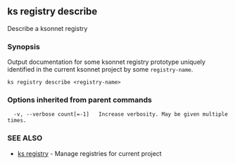 ## ks registry describe

Describe a ksonnet registry

### Synopsis


Output documentation for some ksonnet registry prototype uniquely identified in
the current ksonnet project by some `registry-name`.

```
ks registry describe <registry-name>
```

### Options inherited from parent commands

```
  -v, --verbose count[=-1]   Increase verbosity. May be given multiple times.
```

### SEE ALSO
* [ks registry](ks_registry.md)	 - Manage registries for current project

